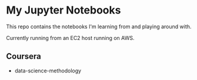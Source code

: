 # My Jupyter Notebooks

This repo contains the notebooks I'm learning from and playing around with. 

Currently running from an EC2 host running on AWS.

## Coursera

- data-science-methodology